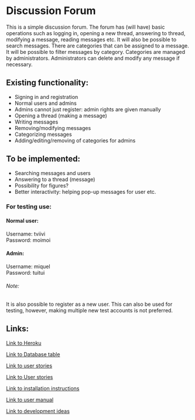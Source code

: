 # Discussion Forum

This is a simple discussion forum. The forum has (will have) basic 
operations such as logging in, opening a new thread, answering to thread,
modifying a message, reading messages etc. It will also be possible to 
search messages. There are categories that can be assigned to a message.
It will be possible to filter messages by category. Categories are managed by 
administrators. Administrators can delete and modify any message if 
necessary. 

## Existing functionality:

- Signing in and registration   
- Normal users and admins  
- Admins cannot just register: admin rights are given manually  
- Opening a thread (making a message)   
- Writing messages  
- Removing/modifying messages    
- Categorizing messages  
- Adding/editing/removing of categories for admins

## To be implemented:  

- Searching messages and users  
- Answering to a thread (message)  
- Possibility for figures?
- Better interactivity: helping pop-up messages for user etc.   

### For testing use:

#### Normal user:
Username: tviivi  
Password: moimoi 

#### Admin:
Username: miquel  
Password: tuitui 

###### Note:   
It is also possible to register as a new user. This can also be used for
testing, however, making multiple new test accounts is not preferred.

## Links:

[Link to Heroku](https://desolate-brushlands-10650.herokuapp.com/)

[Link to Database table](https://github.com/mrasola/keskustelufoorumi/blob/master/documentation/DB_table.md)

[Link to user stories](https://github.com/mrasola/keskustelufoorumi/blob/master/documentation/UserStories.md)

[Link to User stories](https://github.com/mrasola/keskustelufoorumi/blob/master/documentation/UserStories.md)

[Link to installation instructions](https://github.com/mrasola/keskustelufoorumi/blob/master/documentation/installation.md)

[Link to user manual](https://github.com/mrasola/keskustelufoorumi/blob/master/documentation/userManual.md)

[Link to development ideas]()




